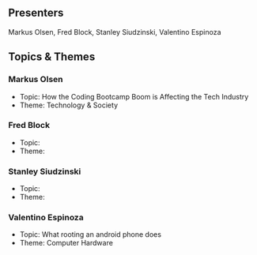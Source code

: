 ## Presenters

Markus Olsen, Fred Block, Stanley Siudzinski, Valentino Espinoza

## Topics & Themes

### Markus Olsen

* Topic: How the Coding Bootcamp Boom is Affecting the Tech Industry
* Theme: Technology & Society

### Fred Block

* Topic:
* Theme:

### Stanley Siudzinski

* Topic:
* Theme:

### Valentino Espinoza

* Topic: What rooting an android phone does
* Theme: Computer Hardware
